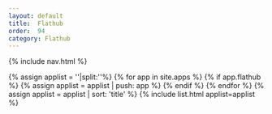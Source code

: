 ```yaml
---
layout: default
title:  Flathub
order:  94
category: Flathub
---
```

{% include nav.html %}
<div>
  {% assign applist = ''|split:''%}
  {% for app in site.apps %}
  {% if app.flathub %}
  {% assign applist = applist | push: app %}
  {% endif %}
  {% endfor %}
  {% assign applist = applist | sort: 'title' %}
	{% include list.html applist=applist %}
</div>
